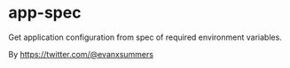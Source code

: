 # app-spec

Get application configuration from spec of required environment variables.


By https://twitter.com/@evanxsummers
